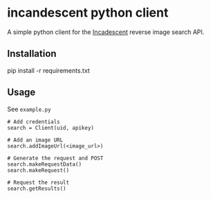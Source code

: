 # incandescent python client
A simple python client for the [Incadescent](http://incandescent.xyz/) reverse image search API.

## Installation
pip install -r requirements.txt 

## Usage
See `example.py`

	# Add credentials
	search = Client(uid, apikey)

	# Add an image URL
	search.addImageUrl(<image_url>)

	# Generate the request and POST
	search.makeRequestData()
	search.makeRequest()

	# Request the result 
	search.getResults()
